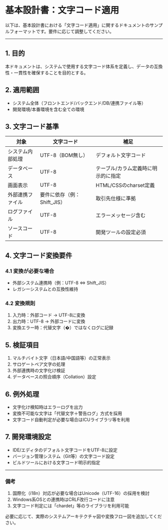 
# 基本設計書：文字コード適用

以下は、基本設計書における「文字コード適用」に関するドキュメントのサンプルフォーマットです。要件に応じて調整してください。

---

## 1. 目的
本ドキュメントは、システムで使用する文字コード体系を定義し、データの互換性・一貫性を確保することを目的とする。

## 2. 適用範囲
- システム全体（フロントエンド/バックエンド/DB/連携ファイル等）
- 開発環境/本番環境を含む全ての環境

## 3. 文字コード基準
| 対象 | 文字コード | 補足 |
|------|-----------|------|
| システム内部処理 | UTF-8（BOM無し） | デフォルト文字コード |
| データベース | UTF-8 | テーブル/カラム定義時に明示的に指定 |
| 画面表示 | UTF-8 | HTML/CSSのcharset定義 |
| 外部連携ファイル | 要件に依存（例：Shift_JIS） | 取引先仕様に準拠 |
| ログファイル | UTF-8 | エラーメッセージ含む |
| ソースコード | UTF-8 | 開発ツールの設定必須 |

## 4. 文字コード変換要件
### 4.1 変換が必要な場合
- 外部システム連携時（例：UTF-8 ⇔ Shift_JIS）
- レガシーシステムとの互換性維持

### 4.2 変換規則
1. 入力時：外部コード → UTF-8に変換
2. 出力時：UTF-8 → 外部コードに変換
3. 変換エラー時：代替文字（�）ではなくログに記録

## 5. 検証項目
1. マルチバイト文字（日本語/中国語等）の正常表示
2. サロゲートペア文字の処理
3. 外部連携時の文字化け検証
4. データベースの照合順序（Collation）設定

## 6. 例外処理
- 文字化け検知時はエラーログを出力
- 変換不可能な文字は「代替文字＋警告ログ」方式を採用
- 文字コード自動判定が必要な場合はICUライブラリ等を利用

## 7. 開発環境設定
- IDE/エディタのデフォルト文字コードをUTF-8に設定
- バージョン管理システム（Git等）の文字コード設定
- ビルドツールにおける文字コード明示的指定

---

### 備考
1. 国際化（i18n）対応が必要な場合はUnicode（UTF-16）の採用を検討
2. Windows系OSとの連携時はCRLF改行コードに注意
3. 文字コード判定には「chardet」等のライブラリを利用可能

必要に応じて、実際のシステムアーキテクチャ図や変換フロー図を追加してください。